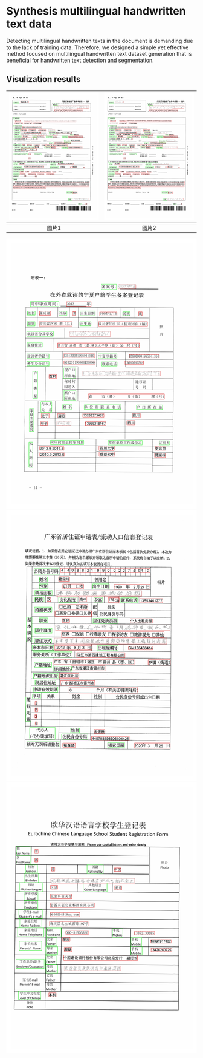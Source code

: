 # Synthesis multilingual handwritten text data
Detecting multilingual handwritten texts in the document is demanding due to the lack of training data. Therefore, we designed a simple yet effective method focused on multilingual handwritten text dataset generation that is beneficial for handwritten text detection and segmentation.

## Visulization results
| ![替代文本1](zh_train_0_0.jpg) | ![替代文本2](zh_train_0_011.jpg) |
|:---:|:---:|
| 图片1 | 图片2 |
![](zh_train_5_0.jpg)
![](zh_train_8_8.jpg)
![](zh_train_18_18.jpg)
